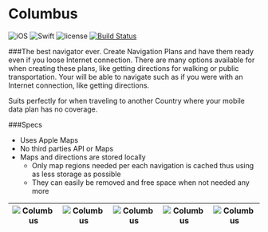 [brand1]:http://a2.mzstatic.com/us/r30/Purple91/v4/3d/c1/03/3dc10348-c172-53e6-2038-45d83c9b65c6/screen696x696.jpeg "Create amazing GIFs"
[brand2]:http://a1.mzstatic.com/us/r30/Purple122/v4/9e/0d/8b/9e0d8bdb-c83d-159d-71f6-1119ede56dc4/screen696x696.jpeg "Combine videos in a GIF"
[brand3]:http://a2.mzstatic.com/us/r30/Purple111/v4/78/58/f7/7858f790-9a6d-5301-c91c-278495cd5a86/screen696x696.jpeg "Capture great moments"
[brand4]:http://a4.mzstatic.com/us/r30/Purple122/v4/ba/cd/a2/bacda295-40a4-535a-90e5-337b44c7a8eb/screen696x696.jpeg "Use super cool effects"
[brand5]:http://a2.mzstatic.com/us/r30/Purple122/v4/a1/b8/69/a1b8693a-6e86-cd1f-99a7-33163d115b36/screen696x696.jpeg "Share them anytime"

# Columbus

![iOS](https://img.shields.io/badge/iOS-9.3%2B-orange.svg)
![Swift](https://img.shields.io/badge/Swift-4-orange.svg)
![license](https://img.shields.io/github/license/mashape/apistatus.svg?style=plastic)
[![Build Status](https://www.bitrise.io/app/f0caf7fd5ac7e3c2/status.svg?token=me8VN4JZnnsm4b3VUljk4Q&branch=master)](https://www.bitrise.io/app/f0caf7fd5ac7e3c2)

###The best navigator ever.
Create Navigation Plans and have them ready even if you loose Internet connection.
There are many options available for when creating these plans, like getting directions for walking or public transportation.
Your will be able to navigate such as if you were with an Internet connection, like getting directions.

Suits perfectly for when traveling to another Country where your mobile data plan has no coverage.

###Specs
- Uses Apple Maps
- No third parties API or Maps
- Maps and directions are stored locally
    - Only map regions needed per each navigation is cached thus using as less storage as possible
    - They can easily be removed and free space when not needed any more

![Columbus][brand1]|![Columbus][brand2]|![Columbus][brand3]|![Columbus][brand4]|![Columbus][brand5]
---|---|---|---|---
